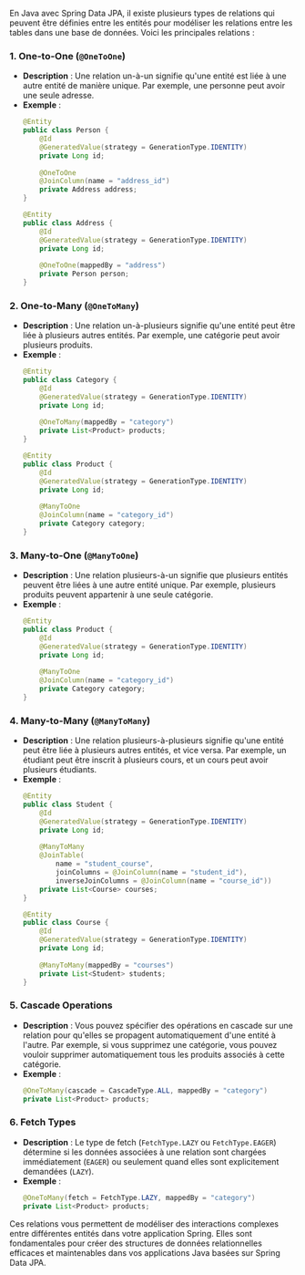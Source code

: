 En Java avec Spring Data JPA, il existe plusieurs types de relations qui peuvent être définies entre les entités pour modéliser les relations entre les tables dans une base de données. Voici les principales relations :

### 1. **One-to-One (`@OneToOne`)**
   - **Description** : Une relation un-à-un signifie qu'une entité est liée à une autre entité de manière unique. Par exemple, une personne peut avoir une seule adresse.
   - **Exemple** :
     ```java
     @Entity
     public class Person {
         @Id
         @GeneratedValue(strategy = GenerationType.IDENTITY)
         private Long id;
         
         @OneToOne
         @JoinColumn(name = "address_id")
         private Address address;
     }
     
     @Entity
     public class Address {
         @Id
         @GeneratedValue(strategy = GenerationType.IDENTITY)
         private Long id;
         
         @OneToOne(mappedBy = "address")
         private Person person;
     }
     ```

### 2. **One-to-Many (`@OneToMany`)**
   - **Description** : Une relation un-à-plusieurs signifie qu'une entité peut être liée à plusieurs autres entités. Par exemple, une catégorie peut avoir plusieurs produits.
   - **Exemple** :
     ```java
     @Entity
     public class Category {
         @Id
         @GeneratedValue(strategy = GenerationType.IDENTITY)
         private Long id;
         
         @OneToMany(mappedBy = "category")
         private List<Product> products;
     }
     
     @Entity
     public class Product {
         @Id
         @GeneratedValue(strategy = GenerationType.IDENTITY)
         private Long id;
         
         @ManyToOne
         @JoinColumn(name = "category_id")
         private Category category;
     }
     ```

### 3. **Many-to-One (`@ManyToOne`)**
   - **Description** : Une relation plusieurs-à-un signifie que plusieurs entités peuvent être liées à une autre entité unique. Par exemple, plusieurs produits peuvent appartenir à une seule catégorie.
   - **Exemple** :
     ```java
     @Entity
     public class Product {
         @Id
         @GeneratedValue(strategy = GenerationType.IDENTITY)
         private Long id;
         
         @ManyToOne
         @JoinColumn(name = "category_id")
         private Category category;
     }
     ```

### 4. **Many-to-Many (`@ManyToMany`)**
   - **Description** : Une relation plusieurs-à-plusieurs signifie qu'une entité peut être liée à plusieurs autres entités, et vice versa. Par exemple, un étudiant peut être inscrit à plusieurs cours, et un cours peut avoir plusieurs étudiants.
   - **Exemple** :
     ```java
     @Entity
     public class Student {
         @Id
         @GeneratedValue(strategy = GenerationType.IDENTITY)
         private Long id;
         
         @ManyToMany
         @JoinTable(
             name = "student_course",
             joinColumns = @JoinColumn(name = "student_id"),
             inverseJoinColumns = @JoinColumn(name = "course_id"))
         private List<Course> courses;
     }
     
     @Entity
     public class Course {
         @Id
         @GeneratedValue(strategy = GenerationType.IDENTITY)
         private Long id;
         
         @ManyToMany(mappedBy = "courses")
         private List<Student> students;
     }
     ```

### 5. **Cascade Operations**
   - **Description** : Vous pouvez spécifier des opérations en cascade sur une relation pour qu'elles se propagent automatiquement d'une entité à l'autre. Par exemple, si vous supprimez une catégorie, vous pouvez vouloir supprimer automatiquement tous les produits associés à cette catégorie.
   - **Exemple** :
     ```java
     @OneToMany(cascade = CascadeType.ALL, mappedBy = "category")
     private List<Product> products;
     ```

### 6. **Fetch Types**
   - **Description** : Le type de fetch (`FetchType.LAZY` ou `FetchType.EAGER`) détermine si les données associées à une relation sont chargées immédiatement (`EAGER`) ou seulement quand elles sont explicitement demandées (`LAZY`).
   - **Exemple** :
     ```java
     @OneToMany(fetch = FetchType.LAZY, mappedBy = "category")
     private List<Product> products;
     ```

Ces relations vous permettent de modéliser des interactions complexes entre différentes entités dans votre application Spring. Elles sont fondamentales pour créer des structures de données relationnelles efficaces et maintenables dans vos applications Java basées sur Spring Data JPA.